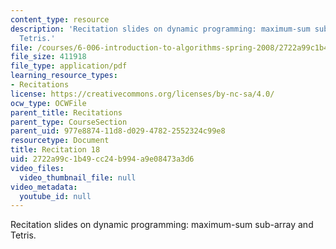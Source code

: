 ```yaml
---
content_type: resource
description: 'Recitation slides on dynamic programming: maximum-sum sub-array and
  Tetris.'
file: /courses/6-006-introduction-to-algorithms-spring-2008/2722a99c1b49cc24b994a9e08473a3d6_recitation18.pdf
file_size: 411918
file_type: application/pdf
learning_resource_types:
- Recitations
license: https://creativecommons.org/licenses/by-nc-sa/4.0/
ocw_type: OCWFile
parent_title: Recitations
parent_type: CourseSection
parent_uid: 977e8874-11d8-d029-4782-2552324c99e8
resourcetype: Document
title: Recitation 18
uid: 2722a99c-1b49-cc24-b994-a9e08473a3d6
video_files:
  video_thumbnail_file: null
video_metadata:
  youtube_id: null
---
```

Recitation slides on dynamic programming: maximum-sum sub-array and Tetris.